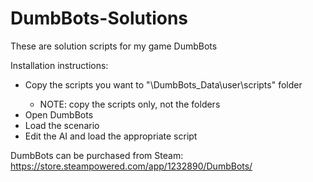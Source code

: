 # DumbBots-Solutions
These are solution scripts for my game DumbBots

Installation instructions:
* Copy the scripts you want to "<DumbBots Install Path>\DumbBots_Data\user\scripts" folder
  * NOTE: copy the scripts only, not the folders
* Open DumbBots
* Load the scenario
* Edit the AI and load the appropriate script

DumbBots can be purchased from Steam:
https://store.steampowered.com/app/1232890/DumbBots/
